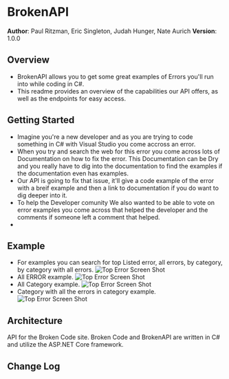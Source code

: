 # BrokenAPI

**Author**: Paul Ritzman, Eric Singleton, Judah Hunger, Nate Aurich
**Version**: 1.0.0

## Overview
- BrokenAPI allows you to get some great examples of Errors you'll run into while coding in C#.
- This readme provides an overview of the capabilities our API offers, as well as the endpoints for easy access.

## Getting Started
- Imagine you're a new developer and as you are trying to code something in C# with Visual Studio you come accross an error.
- When you try and search the web for this error you come across lots of Documentation on how to fix the error. This Documentation can be Dry and you really have to dig into the documentation to find the examples if the documentation even has examples.
- Our API is going to fix that issue, it'll give a code example of the error with a breif example and then a link to documentation if you do want to dig deeper into it.
- To help the Developer comunity We also wanted to be able to vote on error examples you come across that helped the developer and the comments if someone left a comment that helped.
- 

## Example
- For examples you can search for top Listed error, all errors, by category, by category with all errors.
![Top Error Screen Shot](assets/topError.png)
- All ERROR example.
![Top Error Screen Shot](../../assets/allErrorS.png)
- All Category example.
![Top Error Screen Shot](/assets/categoryS.png)
- Category with all the errors in category example.
![Top Error Screen Shot](../assets/CateWErrors.png)

## Architecture
API for the Broken Code site. Broken Code and BrokenAPI are written in C# and utilize the ASP.NET Core framework.
## Change Log
